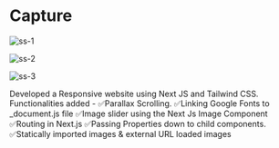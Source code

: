 # Capture



![ss-1](https://user-images.githubusercontent.com/98918619/198862553-0f450541-b966-4637-89aa-da704bc1b26d.png)


![ss-2](https://user-images.githubusercontent.com/98918619/198862541-6665f979-7593-445b-9288-aa002e21a9d6.png)


![ss-3](https://user-images.githubusercontent.com/98918619/198862527-93e26db7-394c-4c04-a62a-e218c3cd3113.png)


Developed a Responsive website using Next JS and Tailwind CSS.
 Functionalities added -
✅Parallax Scrolling.
✅Linking Google Fonts to _document.js file
✅Image slider using the Next Js Image Component
✅Routing in Next.js
✅Passing Properties down to child components.
✅Statically imported images & external URL loaded images
 
